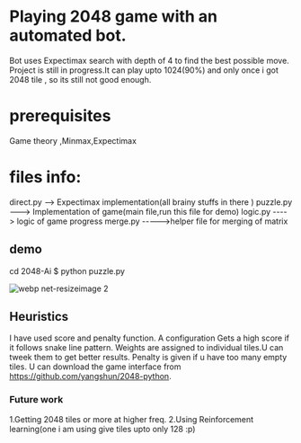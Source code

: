 # Playing 2048 game with an automated bot.
Bot uses Expectimax search with depth of 4 to find the best possible move.
Project is still in progress.It can play upto 1024(90%) and only once i got 
2048 tile , so its still not good enough.


# prerequisites
Game theory ,Minmax,Expectimax

# files info:
direct.py --> Expectimax implementation(all brainy stuffs in there )
puzzle.py ---> Implementation of game(main file,run this file for demo)
logic.py ----> logic of game progress
merge.py ----->helper file for merging of matrix



## demo

cd 2048-Ai
$ python puzzle.py

![webp net-resizeimage 2](https://user-images.githubusercontent.com/17298412/31058099-8a9077a4-a70b-11e7-99bb-e55cd540bb6d.png)




## Heuristics
I have used score and penalty function.
A configuration Gets a high score if it follows snake line pattern.
Weights are assigned to individual tiles.U can tweek them to get better results.
Penalty is given if u have too many empty tiles.
U can download the game interface from https://github.com/yangshun/2048-python.

### Future work
1.Getting 2048  tiles or more at higher freq.
2.Using Reinforcement learning(one i am using give tiles upto only 128 :p)


